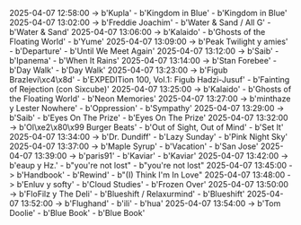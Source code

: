 2025-04-07 12:58:00 -> b'Kupla' - b'Kingdom in Blue' - b'Kingdom in Blue'
2025-04-07 13:02:00 -> b'Freddie Joachim' - b'Water & Sand / All G' - b'Water & Sand'
2025-04-07 13:06:00 -> b'Kalaido' - b'Ghosts of the Floating World' - b'Yume'
2025-04-07 13:09:00 -> b'Peak Twilight y amies' - b'Departure' - b'Until We Meet Again'
2025-04-07 13:12:00 -> b'Saib' - b'Ipanema' - b'When It Rains'
2025-04-07 13:14:00 -> b'Stan Forebee' - b'Day Walk' - b'Day Walk'
2025-04-07 13:23:00 -> b'Figub Brazlevi\xc4\x8d' - b'EXPEDITion 100, Vol.1: Figub Hadzi-Jusuf' - b'Fainting of Rejection (con Sixcube)'
2025-04-07 13:25:00 -> b'Kalaido' - b'Ghosts of the Floating World' - b'Neon Memories'
2025-04-07 13:27:00 -> b'minthaze y Lester Nowhere' - b'Oppression' - b'Sympathy'
2025-04-07 13:29:00 -> b'Saib' - b'Eyes On The Prize' - b'Eyes On The Prize'
2025-04-07 13:32:00 -> b'Ol\xe2\x80\x99 Burger Beats' - b'Out of Sight, Out of Mind' - b'Set It'
2025-04-07 13:34:00 -> b'Dr. Dundiff' - b'Lazy Sunday' - b'Pink Night Sky'
2025-04-07 13:37:00 -> b'Maple Syrup' - b'Vacation' - b'San Jose'
2025-04-07 13:39:00 -> b'paris91' - b'Kaviar' - b'Kaviar'
2025-04-07 13:42:00 -> b'eaup y Hz.' - b"you're not lost" - b"you're not lost"
2025-04-07 13:45:00 -> b'Handbook' - b'Rewind' - b"(I) Think I'm In Love"
2025-04-07 13:48:00 -> b'Enluv y softy' - b'Cloud Studies' - b'Frozen Over'
2025-04-07 13:50:00 -> b'FloFilz y The Deli' - b'Blueshift / Relaxurmind' - b'Blueshift'
2025-04-07 13:52:00 -> b'Flughand' - b'ili' - b'hua'
2025-04-07 13:54:00 -> b'Tom Doolie' - b'Blue Book' - b'Blue Book'
